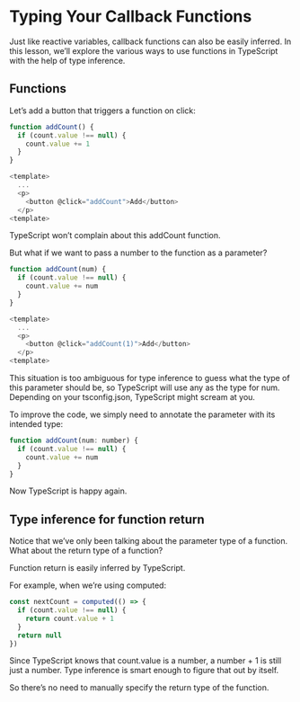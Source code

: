 # Typing Your Callback Functions

Just like reactive variables, callback functions can also be easily inferred. In this lesson, we’ll explore the various ways to use functions in TypeScript with the help of type inference.

## Functions

Let’s add a button that triggers a function on click:

```javaScript
function addCount() {
  if (count.value !== null) {
    count.value += 1
  }
}

<template>
  ...
  <p>
    <button @click="addCount">Add</button>
  </p>
<template>
```

TypeScript won’t complain about this addCount function.

But what if we want to pass a number to the function as a parameter?

```javaScript
function addCount(num) {
  if (count.value !== null) {
    count.value += num
  }
}

<template>
  ...
  <p>
    <button @click="addCount(1)">Add</button>
  </p>
<template>
```

This situation is too ambiguous for type inference to guess what the type of this parameter should be, so TypeScript will use any as the type for num. Depending on your tsconfig.json, TypeScript might scream at you.

To improve the code, we simply need to annotate the parameter with its intended type:

```javaScript
function addCount(num: number) {
  if (count.value !== null) {
    count.value += num
  }
}
```

Now TypeScript is happy again.

## Type inference for function return

Notice that we’ve only been talking about the parameter type of a function. What about the return type of a function?

Function return is easily inferred by TypeScript.

For example, when we’re using computed:

```javaScript
const nextCount = computed(() => {
  if (count.value !== null) {
    return count.value + 1
  }
  return null
})
```

Since TypeScript knows that count.value is a number, a number + 1 is still just a number. Type inference is smart enough to figure that out by itself.

So there’s no need to manually specify the return type of the function.
